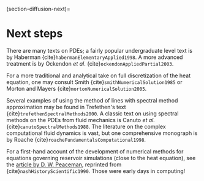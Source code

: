 (section-diffusion-next)=
# Next steps

There are many texts on PDEs; a fairly popular undergraduate level text is by Haberman {cite}`habermanElementaryApplied1998`.  A more advanced treatment is by
Ockendon *et al*. {cite}`ockendonAppliedPartial2003`.

For a more traditional and analytical take on full discretization of the heat equation, one may consult Smith {cite}`smithNumericalSolution1985` or Morton and Mayers {cite}`mortonNumericalSolution2005`.

Several examples of using the method of lines with spectral method approximation may be found in Trefethen's text {cite}`trefethenSpectralMethods2000`.  A classic text on using spectral methods on the PDEs from fluid mechanics is Canuto *et al.* {cite}`canutoSpectralMethods1988`.  The literature on the complex computational fluid dynamics is vast, but one comprehensive monograph is by Roache {cite}`roacheFundamentalsComputational1998`.

For a first-hand account of the development of numerical methods for equations governing reservoir simulations (close to the heat equation), see the [article by D. W. Peaceman](http://history.siam.org/peaceman.htm), reprinted from {cite}`nashHistoryScientific1990`.  Those were early days in computing!


